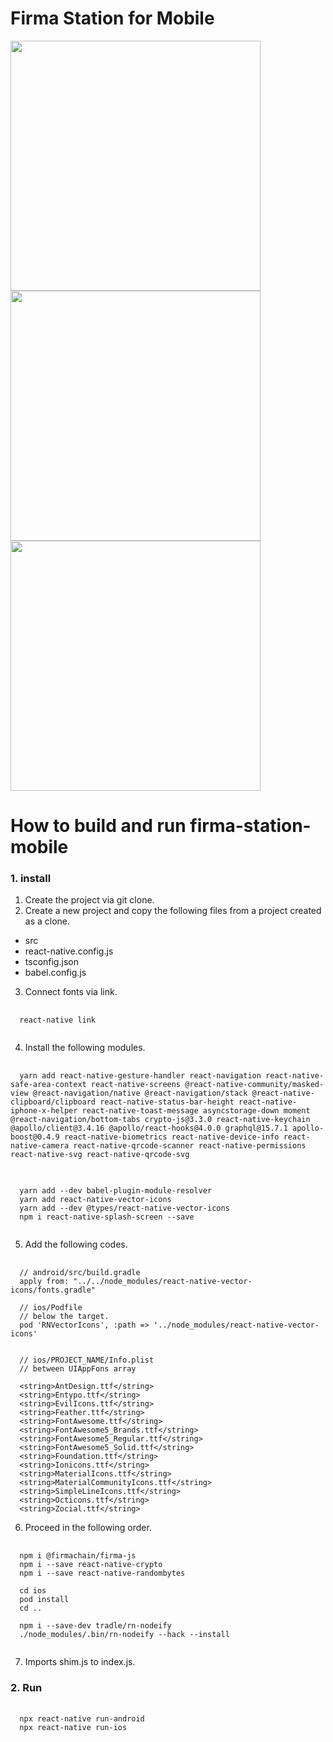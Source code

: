 # Firma Station for Mobile
<div style={{display: flex}}>
<img height="400" src="https://user-images.githubusercontent.com/93243647/150078237-194c5fd9-ae78-4d3b-bf7c-9b7539758099.png">
<img height="400" src="https://user-images.githubusercontent.com/93243647/150078250-e5220add-2af0-4a28-a6cb-fe52c98fa414.png">
<img height="400" src="https://user-images.githubusercontent.com/93243647/150078252-cc64d88f-f33e-47c2-b933-7f48af9b6bc4.png">
<div>
 
How to build and run firma-station-mobile
=========================================
### 1. install

1. Create the project via git clone.
2. Create a new project and copy the following files from a project created as a clone.
  * src
  * react-native.config.js
  * tsconfig.json
  * babel.config.js
3. Connect fonts via link.
<pre>
  <code>
  react-native link  
  </code>
</pre>

4. Install the following modules.
<pre>
  <code>
  yarn add react-native-gesture-handler react-navigation react-native-safe-area-context react-native-screens @react-native-community/masked-view @react-navigation/native @react-navigation/stack @react-native-clipboard/clipboard react-native-status-bar-height react-native-iphone-x-helper react-native-toast-message asyncstorage-down moment @react-navigation/bottom-tabs crypto-js@3.3.0 react-native-keychain @apollo/client@3.4.16 @apollo/react-hooks@4.0.0 graphql@15.7.1 apollo-boost@0.4.9 react-native-biometrics react-native-device-info react-native-camera react-native-qrcode-scanner react-native-permissions react-native-svg react-native-qrcode-svg
  </code>
</pre>
<pre>
  <code>
  yarn add --dev babel-plugin-module-resolver
  yarn add react-native-vector-icons
  yarn add --dev @types/react-native-vector-icons
  npm i react-native-splash-screen --save
  </code>
</pre>

5. Add the following codes.

<pre>
  <code>
  // android/src/build.gradle
  apply from: "../../node_modules/react-native-vector-icons/fonts.gradle"

  // ios/Podfile
  // below the target.
  pod 'RNVectorIcons', :path => '../node_modules/react-native-vector-icons'
  </code>
</pre>

      // ios/PROJECT_NAME/Info.plist
      // between UIAppFons array

      <string>AntDesign.ttf</string>
      <string>Entypo.ttf</string>
      <string>EvilIcons.ttf</string>
      <string>Feather.ttf</string>
      <string>FontAwesome.ttf</string>
      <string>FontAwesome5_Brands.ttf</string>
      <string>FontAwesome5_Regular.ttf</string>
      <string>FontAwesome5_Solid.ttf</string>
      <string>Foundation.ttf</string>
      <string>Ionicons.ttf</string>
      <string>MaterialIcons.ttf</string>
      <string>MaterialCommunityIcons.ttf</string>
      <string>SimpleLineIcons.ttf</string>
      <string>Octicons.ttf</string>
      <string>Zocial.ttf</string>
    
6. Proceed in the following order.
<pre>
  <code>
  npm i @firmachain/firma-js
  npm i --save react-native-crypto
  npm i --save react-native-randombytes

  cd ios
  pod install
  cd ..

  npm i --save-dev tradle/rn-nodeify
  ./node_modules/.bin/rn-nodeify --hack --install
  </code>
</pre>

7. Imports shim.js to index.js.

### 2. Run
<pre>
  <code>
  npx react-native run-android
  npx react-native run-ios
  </code>
</pre>
